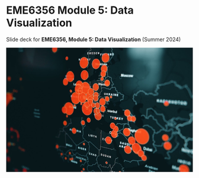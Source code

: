 # EME6356 Module 5: Data Visualization

Slide deck for **EME6356, Module 5: Data Visualization** (Summer 2024)

![](img/5-data-viz.jpg)
